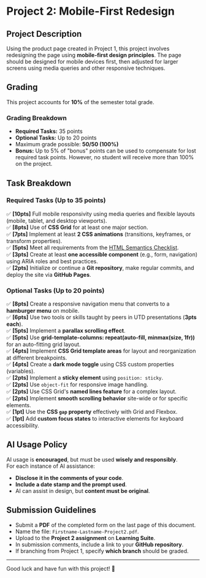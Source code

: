 # Project 2: Mobile-First Redesign

## Project Description
Using the product page created in Project 1, this project involves redesigning the page using **mobile-first design principles**. The page should be designed for mobile devices first, then adjusted for larger screens using media queries and other responsive techniques.

## Grading
This project accounts for **10%** of the semester total grade.

### Grading Breakdown
- **Required Tasks:** 35 points
- **Optional Tasks:** Up to 20 points
- Maximum grade possible: **50/50 (100%)**
- **Bonus:** Up to 5% of "bonus" points can be used to compensate for lost required task points. However, no student will receive more than 100% on the project.

## Task Breakdown

### Required Tasks (Up to 35 points)
✅ **[10pts]** Full mobile responsivity using media queries and flexible layouts (mobile, tablet, and desktop viewports).  
✅ **[8pts]** Use of **CSS Grid** for at least one major section.  
✅ **[7pts]** Implement at least **2 CSS animations** (transitions, keyframes, or transform properties).  
✅ **[5pts]** Meet all requirements from the [HTML Semantics Checklist](#).  
✅ **[3pts]** Create at least **one accessible component** (e.g., form, navigation) using ARIA roles and best practices.  
✅ **[2pts]** Initialize or continue a **Git repository**, make regular commits, and deploy the site via **GitHub Pages**.  

### Optional Tasks (Up to 20 points)
✅ **[8pts]** Create a responsive navigation menu that converts to a **hamburger menu** on mobile.  
✅ **[6pts]** Use two tools or skills taught by peers in UTD presentations (**3pts each**).  
✅ **[5pts]** Implement a **parallax scrolling effect**.  
✅ **[5pts]** Use **grid-template-columns: repeat(auto-fill, minmax(size, 1fr))** for an auto-fitting grid layout.  
✅ **[4pts]** Implement **CSS Grid template areas** for layout and reorganization at different breakpoints.  
✅ **[4pts]** Create a **dark mode toggle** using CSS custom properties (variables).  
✅ **[2pts]** Implement a **sticky element** using `position: sticky`.  
✅ **[2pts]** Use `object-fit` for responsive image handling.  
✅ **[2pts]** Use CSS Grid's **named lines feature** for a complex layout.  
✅ **[2pts]** Implement **smooth scrolling behavior** site-wide or for specific elements.  
✅ **[1pt]** Use the **CSS `gap` property** effectively with Grid and Flexbox.  
✅ **[1pt]** Add **custom focus states** to interactive elements for keyboard accessibility.  

## AI Usage Policy
AI usage is **encouraged**, but must be used **wisely and responsibly**.  
For each instance of AI assistance:
- **Disclose it in the comments of your code**.
- **Include a date stamp and the prompt used**.
- AI can assist in design, but **content must be original**.

## Submission Guidelines
- Submit a **PDF** of the completed form on the last page of this document.
- Name the file: `Firstname-Lastname-Project2.pdf`.
- Upload to the **Project 2 assignment** on **Learning Suite**.
- In submission comments, include a link to your **GitHub repository**.
- If branching from Project 1, specify **which branch** should be graded.

---
Good luck and have fun with this project! 🚀
